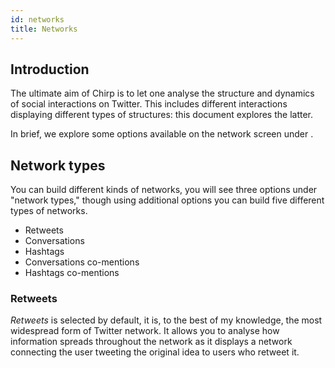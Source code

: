 ```yaml
---
id: networks
title: Networks
---
```


## Introduction

The ultimate aim of Chirp is to let one analyse the structure and dynamics of social interactions on Twitter. This includes different interactions displaying different types of structures: this document explores the latter.

In brief, we explore some options available on the network screen under <i class="fas fa-pencil-ruler"></i>.

## Network types

You can build different kinds of networks, you will see three options under "network types," though using additional options you can build five different types of networks.

- Retweets
- Conversations
- Hashtags
- Conversations co-mentions
- Hashtags co-mentions

### Retweets

_Retweets_ is selected by default, it is, to the best of my knowledge, the most widespread form of Twitter network. It allows you to analyse how information spreads throughout the network as it displays a network connecting the user tweeting the original idea to users who retweet it.

